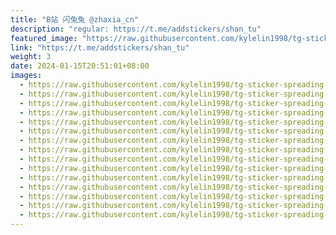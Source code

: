 ```yaml
---
title: "B站 闪兔兔 @zhaxia_cn"
description: "regular: https://t.me/addstickers/shan_tu"
featured_image: "https://raw.githubusercontent.com/kylelin1998/tg-sticker-spreading-worldwide-images/main/img/19667bf0-c81a-4e50-a26a-0109aec177ae.jpg"
link: "https://t.me/addstickers/shan_tu"
weight: 3
date: 2024-01-15T20:51:01+08:00
images:
  - https://raw.githubusercontent.com/kylelin1998/tg-sticker-spreading-worldwide-images/main/img/19667bf0-c81a-4e50-a26a-0109aec177ae.jpg
  - https://raw.githubusercontent.com/kylelin1998/tg-sticker-spreading-worldwide-images/main/img/913ef9e0-9084-40bc-8436-43d4a5262dc4.jpg
  - https://raw.githubusercontent.com/kylelin1998/tg-sticker-spreading-worldwide-images/main/img/8922fce1-32ac-4ee6-affd-2d0401cf8aa8.jpg
  - https://raw.githubusercontent.com/kylelin1998/tg-sticker-spreading-worldwide-images/main/img/93a06d85-7fe8-4b04-a04c-cfe8c491355a.jpg
  - https://raw.githubusercontent.com/kylelin1998/tg-sticker-spreading-worldwide-images/main/img/d43e3c09-13d9-4ad3-87c4-a90a6a0435d3.jpg
  - https://raw.githubusercontent.com/kylelin1998/tg-sticker-spreading-worldwide-images/main/img/5e6593f4-0e96-4b39-85b1-e23e242b5c1c.jpg
  - https://raw.githubusercontent.com/kylelin1998/tg-sticker-spreading-worldwide-images/main/img/caea588e-e01a-417b-afa8-3431752da554.jpg
  - https://raw.githubusercontent.com/kylelin1998/tg-sticker-spreading-worldwide-images/main/img/0c02a7a3-5051-4e13-b6e3-cfd3d665b25f.jpg
  - https://raw.githubusercontent.com/kylelin1998/tg-sticker-spreading-worldwide-images/main/img/d999708b-fc51-4fd6-ab3b-4ebb17584209.jpg
  - https://raw.githubusercontent.com/kylelin1998/tg-sticker-spreading-worldwide-images/main/img/557274f8-f7cf-41ab-81fc-4aba9c931b6c.jpg
  - https://raw.githubusercontent.com/kylelin1998/tg-sticker-spreading-worldwide-images/main/img/5c2989c2-44a1-4a39-b015-2358d2eb3844.jpg
  - https://raw.githubusercontent.com/kylelin1998/tg-sticker-spreading-worldwide-images/main/img/988cd52b-979f-4c01-83a4-497719ff42c0.jpg
  - https://raw.githubusercontent.com/kylelin1998/tg-sticker-spreading-worldwide-images/main/img/0bd36a50-79b3-4700-9350-6f5640843466.jpg
  - https://raw.githubusercontent.com/kylelin1998/tg-sticker-spreading-worldwide-images/main/img/7fb700ea-46bf-442e-9150-12eed03ae71f.jpg
  - https://raw.githubusercontent.com/kylelin1998/tg-sticker-spreading-worldwide-images/main/img/47e14c73-308b-486e-a7a2-38a2e9f5fc4b.jpg
---
```


